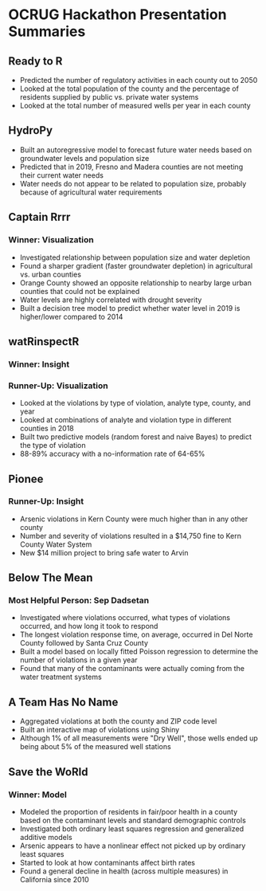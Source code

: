 OCRUG Hackathon Presentation Summaries
================

Ready to R
----------

-   Predicted the number of regulatory activities in each county out to 2050
-   Looked at the total population of the county and the percentage of residents supplied by public vs. private water systems
-   Looked at the total number of measured wells per year in each county

HydroPy
-------

-   Built an autoregressive model to forecast future water needs based on groundwater levels and population size
-   Predicted that in 2019, Fresno and Madera counties are not meeting their current water needs
-   Water needs do not appear to be related to population size, probably because of agricultural water requirements

Captain Rrrr
---------

### Winner: Visualization

-   Investigated relationship between population size and water depletion
-   Found a sharper gradient (faster groundwater depletion) in agricultural vs. urban counties
-   Orange County showed an opposite relationship to nearby large urban counties that could not be explained
-   Water levels are highly correlated with drought severity
-   Built a decision tree model to predict whether water level in 2019 is higher/lower compared to 2014

watRinspectR
------------

### Winner: Insight

### Runner-Up: Visualization

-   Looked at the violations by type of violation, analyte type, county, and year
-   Looked at combinations of analyte and violation type in different counties in 2018
-   Built two predictive models (random forest and naive Bayes) to predict the type of violation
-   88-89% accuracy with a no-information rate of 64-65%

Pionee
------

### Runner-Up: Insight

-   Arsenic violations in Kern County were much higher than in any other county
-   Number and severity of violations resulted in a $14,750 fine to Kern County Water System
-   New $14 million project to bring safe water to Arvin

Below The Mean
--------------

### Most Helpful Person: Sep Dadsetan

-   Investigated where violations occurred, what types of violations occurred, and how long it took to respond
-   The longest violation response time, on average, occurred in Del Norte County followed by Santa Cruz County
-   Built a model based on locally fitted Poisson regression to determine the number of violations in a given year
-   Found that many of the contaminants were actually coming from the water treatment systems

A Team Has No Name
------------------

-   Aggregated violations at both the county and ZIP code level
-   Built an interactive map of violations using Shiny
-   Although 1% of all measurements were "Dry Well", those wells ended up being about 5% of the measured well stations

Save the WoRld
--------------

### Winner: Model

-   Modeled the proportion of residents in fair/poor health in a county based on the contaminant levels and standard demographic controls
-   Investigated both ordinary least squares regression and generalized additive models
-   Arsenic appears to have a nonlinear effect not picked up by ordinary least squares
-   Started to look at how contaminants affect birth rates
-   Found a general decline in health (across multiple measures) in California since 2010
